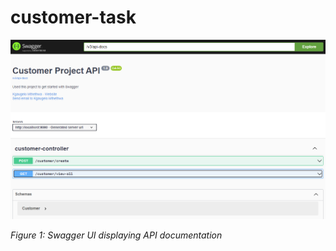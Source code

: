 # customer-task

![Swagger UI](./assets/img/OpenAPI.png)

*Figure 1: Swagger UI displaying API documentation*